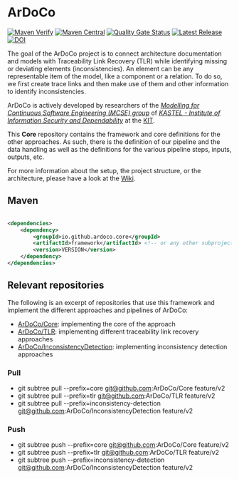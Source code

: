 # ArDoCo

[![Maven Verify](https://github.com/ArDoCo/ArDoCo/actions/workflows/verify.yml/badge.svg?branch=main)](https://github.com/ArDoCo/ArDoCo/actions/workflows/verify.yml)
[![Maven Central](https://maven-badges.herokuapp.com/maven-central/io.github.ardoco.core/parent/badge.svg)](https://maven-badges.herokuapp.com/maven-central/io.github.ardoco.core/parent)
[![Quality Gate Status](https://sonarcloud.io/api/project_badges/measure?project=ArDoCo_ArDoCo&metric=alert_status)](https://sonarcloud.io/dashboard?id=ArDoCo_ArDoCo)
[![Latest Release](https://img.shields.io/github/release/ArDoCo/ArDoCo.svg)](https://github.com/ArDoCo/ArDoCo/releases/latest)
[![DOI](https://zenodo.org/badge/DOI/10.5281/zenodo.7274034.svg)](https://doi.org/10.5281/zenodo.7274034)

The goal of the ArDoCo project is to connect architecture documentation and models with Traceability Link Recovery (TLR) while identifying missing or deviating elements (inconsistencies).
An element can be any representable item of the model, like a component or a relation.
To do so, we first create trace links and then make use of them and other information to identify inconsistencies.

ArDoCo is actively developed by researchers of the _[Modelling for Continuous Software Engineering (MCSE) group](https://mcse.kastel.kit.edu)_ of _[KASTEL - Institute of Information Security and Dependability](https://kastel.kit.edu)_ at the [KIT](https://www.kit.edu).

This **Core** repository contains the framework and core definitions for the other approaches.
As such, there is the definition of our pipeline and the data handling as well as the definitions for the various pipeline steps, inputs, outputs, etc.

For more information about the setup, the project structure, or the architecture, please have a look at the [Wiki](https://github.com/ArDoCo/ArDoCo/wiki).

## Maven

```xml

<dependencies>
	<dependency>
		<groupId>io.github.ardoco.core</groupId>
		<artifactId>framework</artifactId> <!-- or any other subproject -->
		<version>VERSION</version>
	</dependency>
</dependencies>
```

## Relevant repositories
The following is an excerpt of repositories that use this framework and implement the different approaches and pipelines of ArDoCo:
* [ArDoCo/Core](https://github.com/ArDoCo/Core): implementing the core of the approach
* [ArDoCo/TLR](https://github.com/ArDoCo/TLR): implementing different traceability link recovery approaches
* [ArDoCo/InconsistencyDetection](https://github.com/ArDoCo/InconsistencyDetection): implementing inconsistency detection approaches

### Pull
* git subtree pull --prefix=core git@github.com:ArDoCo/Core feature/v2
* git subtree pull --prefix=tlr git@github.com:ArDoCo/TLR feature/v2
* git subtree pull --prefix=inconsistency-detection git@github.com:ArDoCo/InconsistencyDetection feature/v2

### Push
* git subtree push --prefix=core git@github.com:ArDoCo/Core feature/v2
* git subtree push --prefix=tlr git@github.com:ArDoCo/TLR feature/v2
* git subtree push --prefix=inconsistency-detection git@github.com:ArDoCo/InconsistencyDetection feature/v2
